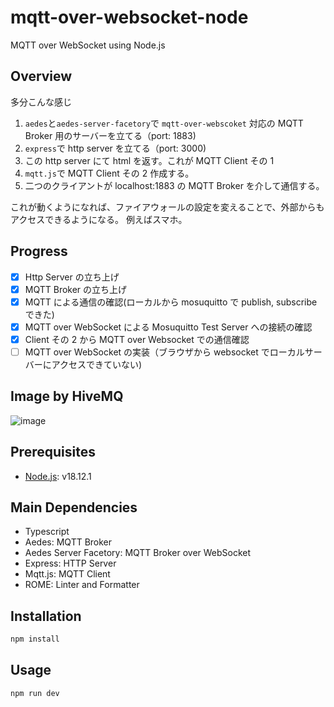 # mqtt-over-websocket-node

MQTT over WebSocket using Node.js

## Overview

多分こんな感じ

1. `aedes`と`aedes-server-facetory`で `mqtt-over-webscoket` 対応の MQTT Broker 用のサーバーを立てる（port: 1883)
2. `express`で http server を立てる（port: 3000)
3. この http server にて html を返す。これが MQTT Client その 1
4. `mqtt.js`で MQTT Client その 2 作成する。
5. 二つのクライアントが localhost:1883 の MQTT Broker を介して通信する。

これが動くようになれば、ファイアウォールの設定を変えることで、外部からもアクセスできるようになる。
例えばスマホ。

## Progress

- [x] Http Server の立ち上げ
- [x] MQTT Broker の立ち上げ
- [x] MQTT による通信の確認(ローカルから mosuquitto で publish, subscribe できた)
- [x] MQTT over WebSocket による Mosuquitto Test Server への接続の確認
- [x] Client その 2 から MQTT over Websocket での通信確認
- [ ] MQTT over WebSocket の実装（ブラウザから websocket でローカルサーバーにアクセスできていない)

## Image by HiveMQ

![image](https://user-images.githubusercontent.com/84656786/208614097-0e1b088f-75e0-4d59-9140-20a2e27a7e68.png)

## Prerequisites

- [Node.js](https://nodejs.org/en/): v18.12.1

## Main Dependencies

- Typescript
- Aedes: MQTT Broker
- Aedes Server Facetory: MQTT Broker over WebSocket
- Express: HTTP Server
- Mqtt.js: MQTT Client
- ROME: Linter and Formatter

## Installation

```bash
npm install
```

## Usage

```bash
npm run dev
```
